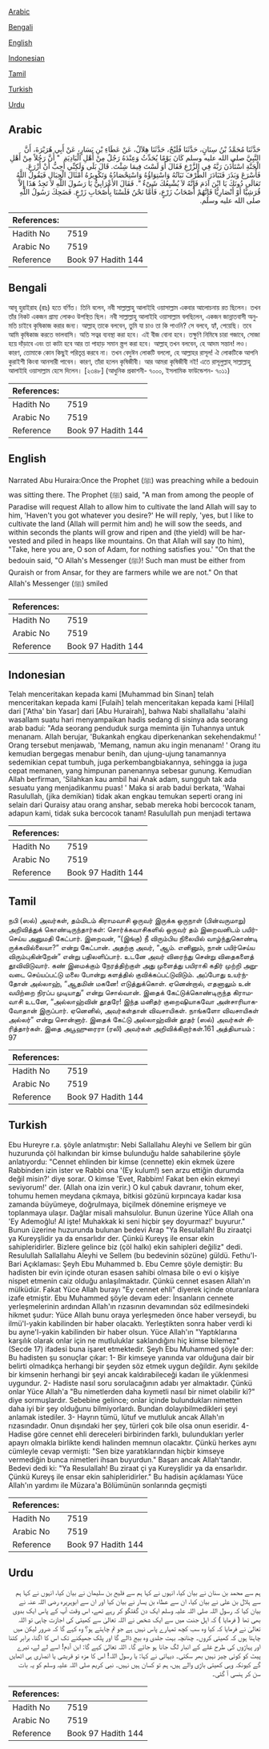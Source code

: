 [Arabic](#arabic)

[Bengali](#bengali)

[English](#english)

[Indonesian](#indonesian)

[Tamil](#tamil)

[Turkish](#turkish)

[Urdu](#urdu)

## Arabic


<div dir="rtl" lang="ar" style={{fontSize:'larger',backgroundColor:'#f8f9fa',padding:20}}>
حَدَّثَنَا مُحَمَّدُ بْنُ سِنَانٍ، حَدَّثَنَا فُلَيْحٌ، حَدَّثَنَا هِلاَلٌ، عَنْ عَطَاءِ بْنِ يَسَارٍ، عَنْ أَبِي هُرَيْرَةَ، أَنَّ النَّبِيَّ صلى الله عليه وسلم كَانَ يَوْمًا يُحَدِّثُ وَعِنْدَهُ رَجُلٌ مِنْ أَهْلِ الْبَادِيَةِ ‏ "‏ أَنَّ رَجُلاً مِنْ أَهْلِ الْجَنَّةِ اسْتَأْذَنَ رَبَّهُ فِي الزَّرْعِ فَقَالَ أَوَ لَسْتَ فِيمَا شِئْتَ‏.‏ قَالَ بَلَى وَلَكِنِّي أُحِبُّ أَنْ أَزْرَعَ‏.‏ فَأَسْرَعَ وَبَذَرَ فَتَبَادَرَ الطَّرْفَ نَبَاتُهُ وَاسْتِوَاؤُهُ وَاسْتِحْصَادُهُ وَتَكْوِيرُهُ أَمْثَالَ الْجِبَالِ فَيَقُولُ اللَّهُ تَعَالَى دُونَكَ يَا ابْنَ آدَمَ فَإِنَّهُ لاَ يُشْبِعُكَ شَىْءٌ ‏"‏‏.‏ فَقَالَ الأَعْرَابِيُّ يَا رَسُولَ اللَّهِ لاَ تَجِدُ هَذَا إِلاَّ قُرَشِيًّا أَوْ أَنْصَارِيًّا فَإِنَّهُمْ أَصْحَابُ زَرْعٍ، فَأَمَّا نَحْنُ فَلَسْنَا بِأَصْحَابِ زَرْعٍ‏.‏ فَضَحِكَ رَسُولُ اللَّهِ صلى الله عليه وسلم‏.‏
</div>
<div style={{backgroundColor:'#f8f9fa',padding:20, marginBottom: 10}}><table> <thead> <tr> <th>References:</th> <th></th> </tr> </thead> <tbody><tr><td>Hadith No</td><td>7519</td></tr><tr><td>Arabic No</td><td>7519</td></tr><tr><td>Reference</td><td>Book 97 Hadith 144</td></tr></tbody></table></div>

## Bengali


<div dir="ltr" lang="bn" style={{fontSize:'larger',backgroundColor:'#f8f9fa',padding:20}}>
আবূ হুরাইরাহ (রাঃ) হতে বর্ণিত। তিনি বলেন, নবী সাল্লাল্লাহু আলাইহি ওয়াসাল্লাম একবার আলোচনায় রত ছিলেন। তখন তাঁর নিকট একজন গ্রাম্য লোকও উপস্থিত ছিল। নবী সাল্লাল্লাহু আলাইহি ওয়াসাল্লাম বলছিলেন, একজন জান্নাতবাসী অনুমতি চাইবে কৃষিকাজ করার জন্য। আল্লাহ্ তাকে বলবেন, তুমি যা চাও তা কি পাওনি? সে বলবে, হ্যাঁ, পেয়েছি। তবে আমি কৃষিকাজ করতে ভালবাসি। অতি সত্বর ব্যবস্থা করা হবে। এই বীজ বোনা হবে। তক্ষুণি নিমিষে চারা গজাবে, সোজা হয়ে দাঁড়াবে এবং তা কাটা হবে আর তা পাহাড় সমান স্ত্তপ করা হবে। আল্লাহ্ তখন বলবেন, হে আদম সন্তান! লও। কারণ, তোমাকে কোন কিছুই পরিতৃপ্ত করবে না। তখন বেদুঈন লোকটি বললো, হে আল্লাহর রাসূল! ঐ লোকটিকে আপনি কুরাইশী কিংবা আনসারী পাবেন। কারণ, তাঁরা হলেন কৃষিজীবী। আর আমরা কৃষিজীবী নই! এতে রাসূলুল্লাহ্ সাল্লাল্লাহু আলাইহি ওয়াসাল্লাম হেসে দিলেন। [২৩৪৮] (আধুনিক প্রকাশনী- ৭০০০, ইসলামিক ফাউন্ডেশন- ৭০১১)
</div>
<div style={{backgroundColor:'#f8f9fa',padding:20, marginBottom: 10}}><table> <thead> <tr> <th>References:</th> <th></th> </tr> </thead> <tbody><tr><td>Hadith No</td><td>7519</td></tr><tr><td>Arabic No</td><td>7519</td></tr><tr><td>Reference</td><td>Book 97 Hadith 144</td></tr></tbody></table></div>

## English


<div dir="ltr" lang="en" style={{fontSize:'larger',backgroundColor:'#f8f9fa',padding:20}}>
Narrated Abu Huraira:Once the Prophet (ﷺ) was preaching while a bedouin was sitting there. The Prophet (ﷺ) said, "A man from among the people of Paradise will request Allah to allow him to cultivate the land Allah will say to him, 'Haven't you got whatever you desire?' He will reply, 'yes, but I like to cultivate the land (Allah will permit him and) he will sow the seeds, and within seconds the plants will grow and ripen and (the yield) will be harvested and piled in heaps like mountains. On that Allah will say (to him), "Take, here you are, O son of Adam, for nothing satisfies you.' "On that the bedouin said, "O Allah's Messenger (ﷺ)! Such man must be either from Quraish or from Ansar, for they are farmers while we are not." On that Allah's Messenger (ﷺ) smiled
</div>
<div style={{backgroundColor:'#f8f9fa',padding:20, marginBottom: 10}}><table> <thead> <tr> <th>References:</th> <th></th> </tr> </thead> <tbody><tr><td>Hadith No</td><td>7519</td></tr><tr><td>Arabic No</td><td>7519</td></tr><tr><td>Reference</td><td>Book 97 Hadith 144</td></tr></tbody></table></div>

## Indonesian


<div dir="ltr" lang="id" style={{fontSize:'larger',backgroundColor:'#f8f9fa',padding:20}}>
Telah menceritakan kepada kami [Muhammad bin Sinan] telah menceritakan kepada kami [Fulaih] telah menceritakan kepada kami [Hilal] dari ['Atha' bin Yasar] dari [Abu Hurairah], bahwa Nabi shallallahu 'alaihi wasallam suatu hari menyampaikan hadis sedang di sisinya ada seorang arab badui: "Ada seorang penduduk surga meminta ijin Tuhannya untuk menanam. Allah berujar, 'Bukankah engkau diperkenankan sekehendakmu! ' Orang tersebut menjawab, 'Memang, namun aku ingin menanam! ' Orang itu kemudian bergegas menabur benih, dan ujung-ujung tanamannya sedemikian cepat tumbuh, juga perkembangbiakannya, sehingga ia juga cepat memanen, yang himpunan panenannya sebesar gunung. Kemudian Allah berfirman, 'Silahkan kau ambil hai Anak adam, sungguh tak ada sesuatu yang menjadikanmu puas! ' Maka si arab badui berkata, 'Wahai Rasulullah, (jika demikian) tidak akan engkau temukan seperti orang ini selain dari Quraisy atau orang anshar, sebab mereka hobi bercocok tanam, adapun kami, tidak suka bercocok tanam! Rasulullah pun menjadi tertawa
</div>
<div style={{backgroundColor:'#f8f9fa',padding:20, marginBottom: 10}}><table> <thead> <tr> <th>References:</th> <th></th> </tr> </thead> <tbody><tr><td>Hadith No</td><td>7519</td></tr><tr><td>Arabic No</td><td>7519</td></tr><tr><td>Reference</td><td>Book 97 Hadith 144</td></tr></tbody></table></div>

## Tamil


<div dir="ltr" lang="ta" style={{fontSize:'larger',backgroundColor:'#f8f9fa',padding:20}}>
நபி (ஸல்) அவர்கள், தம்மிடம் கிராமவாசி ஒருவர் இருக்க ஒருநாள் (பின்வருமாறு) அறிவித்துக் கொண்டிருந்தார்கள்: சொர்க்கவாசிகளில் ஒருவர் தம் இறைவனிடம் பயிர்செய்ய அனுமதி கேட்பார். இறைவன், “(இங்கு) நீ விரும்பிய நிலையில் வாழ்ந்துகொண்டி ருக்கவில்லையா?” என்று கேட்பான். அதற்கு அவர், “ஆம். எனினும், நான் பயிர்செய்ய விரும்புகின்றேன்” என்று பதிலளிப்பார். உடனே அவர் விரைந்து சென்று விதைகளைத் தூவிவிடுவார். கண் இமைக்கும் நேரத்திற்குள் அது முளைத்து பயிராகி கதிர் முற்றி அறுவடை செய்யப்பட்டு மலை போன்று களத்தில் குவிக்கப்பட்டுவிடும். அப்போது உயர்ந்தோன் அல்லாஹ், “ஆதமின் மகனே! எடுத்துக்கொள். ஏனென்றால், எதனாலும் உன் வயிற்றை நிரப்ப முடியாது” என்று சொல்வான். இதைக் கேட்டுக்கொண்டிருந்த கிராமவாசி உடனே, “அல்லாஹ்வின் தூதரே! இந்த மனிதர் குறைஷியாகவோ அன்சாரியாகவோதான் இருப்பார். ஏனெனில், அவர்கள்தான் விவசாயிகள். நாங்களோ விவசாயிகள் அல்லர்” என்று சொன்னார். இதைக் கேட்டு அல்லாஹ்வின் தூதர் (ஸல்) அவர்கள் சிரித்தார்கள். இதை அபூஹுரைரா (ரலி) அவர்கள் அறிவிக்கிறார்கள்.161 அத்தியாயம் : 97
</div>
<div style={{backgroundColor:'#f8f9fa',padding:20, marginBottom: 10}}><table> <thead> <tr> <th>References:</th> <th></th> </tr> </thead> <tbody><tr><td>Hadith No</td><td>7519</td></tr><tr><td>Arabic No</td><td>7519</td></tr><tr><td>Reference</td><td>Book 97 Hadith 144</td></tr></tbody></table></div>

## Turkish


<div dir="ltr" lang="tr" style={{fontSize:'larger',backgroundColor:'#f8f9fa',padding:20}}>
Ebu Hureyre r.a. şöyle anlatmıştır: Nebi Sallallahu Aleyhi ve Sellem bir gün huzurunda çöl halkından bir kimse bulunduğu halde sahabilerine şöyle anlatıyordu: "Cennet ehlinden bir kimse (cennette) ekin ekmek üzere Rabbinden izin ister ve Rabbi ona '(Ey kulum!) sen arzu ettiğin durumda değil misin?' diye sorar. O kimse 'Evet, Rabbim! Fakat ben ekin ekmeyi seviyorum!' der. (Allah ona izin verir.) O kul çabuk davranır, tohum eker, tohumu hemen meydana çıkmaya, bitkisi gözünü kırpıncaya kadar kısa zamanda büyümeye, doğrulmaya, biçilmek dönemine erişmeye ve toplanmaya ulaşır. Dağlar misali mahsulolur. Bunun üzerine Yüce Allah ona 'Ey Ademoğlu! AI işte! Muhakkak ki seni hiçbir şey doyurmaz!' buyurur." Bunun üzerine huzurunda bulunan bedevi Arap "Ya Resulallah! Bu ziraatçi ya Kureyşlidir ya da ensarlıdır der. Çünkü Kureyş ile ensar ekin sahipleridirler. Bizlere gelince biz (çöl halkı) ekin sahipleri değiliz" dedi. Resulullah Sallallahu Aleyhi ve Sellem (bu bedevinin sözüne) güldü. Fethu'l-Bari Açıklaması: Şeyh Ebu Muhammed b. Ebu Cemre şöyle demiştir: Bu hadisten bir evin içinde oturan esasen sahibi olmasa bile o evi o kişiye nispet etmenin caiz olduğu anlaşılmaktadır. Çünkü cennet esasen Allah'ın mülküdür. Fakat Yüce Allah burayı "Ey cennet ehli" diyerek içinde oturanlara izafe etmiştir. Ebu Muhammed şöyle devam eder: İnsanların cennete yerleşmelerinin ardından Allah'ın rızasının devamından söz edilmesindeki hikmet şudur: Yüce Allah bunu oraya yerleşmeden önce haber verseydi, bu ilmü'l-yakin kabilinden bir haber olacaktı. Yerleştikten sonra haber verdi ki bu ayne'l-yakin kabilinden bir haber olsun. Yüce Allah'ın "Yaptıklarına karşılık olarak onlar için ne mutluluklar saklandığını hiç kimse bilemez"(Secde 17) ifadesi buna işaret etmektedir. Şeyh Ebu Muhammed şöyle der: Bu hadisten şu sonuçlar çıkar: 1- Bir kimseye yanında var olduğuna dair bir belirti olmadıkça herhangi bir şeyden söz etmek uygun değildir. Aynı şekilde bir kimsenin herhangi bir şeyi ancak kaldırabileceği kadarı ile yüklenmesi uygundur. 2- Hadiste nasıl soru sorulacağının adabı yer almaktadır. Çünkü onlar Yüce Allah'a "Bu nimetlerden daha kıymetli nasıl bir nimet olabilir ki?" diye sormuşlardır. Sebebine gelince; onlar içinde bulundukları nimetten daha iyi bir şey olduğunu bilmiyorlardı. Bundan dolayıbilmedikleri şeyi anlamak istediler. 3- Hayrın tümü, lütuf ve mutluluk ancak Allah'ın rızasındadır. Onun dışındaki her şey, türleri çok bile olsa onun eseridir. 4- Hadise göre cennet ehli dereceleri birbirinden farklı, bulundukları yerler apayrı olmakla birlikte kendi halinden memnun olacaktır. Çünkü herkes aynı cümleyle cevap vermişti: "Sen bize yaratıklarından hiçbir kimseye vermediğin bunca nimetleri ihsan buyurdun." Başarı ancak Allah'tandır. Bedevi dedi ki: "Ya Resulallah! Bu ziraat çi ya Kureyşlidir ya da ensarlıdır. Çünkü Kureyş ile ensar ekin sahipleridirler." Bu hadisin açıklaması Yüce Allah'ın yardımı ile Müzara'a Bölümünün sonlarında geçmişti
</div>
<div style={{backgroundColor:'#f8f9fa',padding:20, marginBottom: 10}}><table> <thead> <tr> <th>References:</th> <th></th> </tr> </thead> <tbody><tr><td>Hadith No</td><td>7519</td></tr><tr><td>Arabic No</td><td>7519</td></tr><tr><td>Reference</td><td>Book 97 Hadith 144</td></tr></tbody></table></div>

## Urdu


<div dir="rtl" lang="ur" style={{fontSize:'larger',backgroundColor:'#f8f9fa',padding:20}}>
ہم سے محمد بن سنان نے بیان کیا، انہوں نے کہا ہم سے فلیح بن سلیمان نے بیان کیا، انہوں نے کہا ہم سے ہلال بن علی نے بیان کیا، ان سے عطاء بن یسار نے بیان کیا اور ان سے ابوہریرہ رضی اللہ عنہ نے بیان کیا کہ رسول اللہ صلی اللہ علیہ وسلم ایک دن گفتگو کر رہے تھے، اس وقت آپ کے پاس ایک بدوی بھی تھا ( فرمایا ) کہ اہل جنت میں سے ایک شخص نے اللہ تعالیٰ سے کھیتی کی اجازت چاہی تو اللہ تعالیٰ نے فرمایا کہ کیا وہ سب کچھ تمہارے پاس نہیں ہے جو تم چاہتے ہو؟ وہ کہے گا کہ ضرور لیکن میں چاہتا ہوں کہ کھیتی کروں۔ چنانچہ بہت جلدی وہ بیج ڈالے گا اور پلک جھپکنے تک اس کا اگنا، برابر کٹنا اور پہاڑوں کی طرح غلے کے انبار لگ جانا ہو جائے گا۔ اللہ تعالیٰ کہے گا: ابن آدم! اسے لے لے، تیرے پیٹ کو کوئی چیز نہیں بھر سکتی۔ دیہاتی نے کہا: یا رسول اللہ! اس کا مزہ تو قریشی یا انصاری ہی اٹھایں گے کیونکہ وہی کھیتی باڑی والے ہیں، ہم تو کسان ہیں نہیں۔ نبی کریم صلی اللہ علیہ وسلم کو یہ بات سن کر ہنسی آ گئی۔
</div>
<div style={{backgroundColor:'#f8f9fa',padding:20, marginBottom: 10}}><table> <thead> <tr> <th>References:</th> <th></th> </tr> </thead> <tbody><tr><td>Hadith No</td><td>7519</td></tr><tr><td>Arabic No</td><td>7519</td></tr><tr><td>Reference</td><td>Book 97 Hadith 144</td></tr></tbody></table></div>